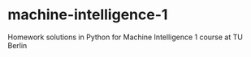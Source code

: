 # machine-intelligence-1
Homework solutions in Python for Machine Intelligence 1 course at TU Berlin
